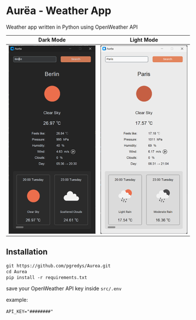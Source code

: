 # Aurëa - Weather App
Weather app written in Python using OpenWeather API

| Dark Mode                           | Light Mode                            |
|-------------------------------------|---------------------------------------|
| ![dark_mode.png](img/dark_mode.png) | ![light_mode.png](img/light_mode.png) |



## Installation
```shell
git https://github.com/pgredys/Aurea.git
cd Aurea
pip install -r requirements.txt 
```

save your OpenWeather API key inside `src/.env` 

example:

`API_KEY="########"`
